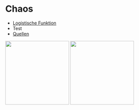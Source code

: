 <link rel="stylesheet" href="https://stackpath.bootstrapcdn.com/bootstrap/4.5.0/css/bootstrap.min.css" integrity="sha384-9aIt2nRpC12Uk9gS9baDl411NQApFmC26EwAOH8WgZl5MYYxFfc+NcPb1dKGj7Sk" crossorigin="anonymous">

# Chaos

* [Logistische Funktion](https://www.geogebra.org/m/mbznmn6k)
* Test
* [Quellen](Quellennachweis.pdf)

<img src="https://thumbs.gfycat.com/PlushCelebratedKronosaurus-size_restricted.gif" width="200" height="200"/>  <img src="https://thumbs.gfycat.com/FlickeringMixedAmericanbulldog-small.gif" width="200" height="200"/>

